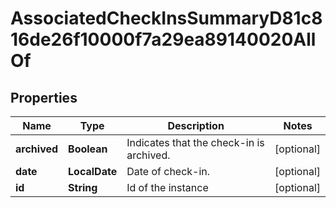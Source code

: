 

# AssociatedCheckInsSummaryD81c816de26f10000f7a29ea89140020AllOf


## Properties

| Name | Type | Description | Notes |
|------------ | ------------- | ------------- | -------------|
|**archived** | **Boolean** | Indicates that the check-in is archived. |  [optional] |
|**date** | **LocalDate** | Date of check-in. |  [optional] |
|**id** | **String** | Id of the instance |  [optional] |



